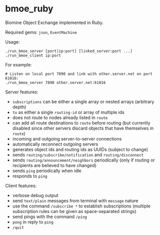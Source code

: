 bmoe_ruby
=========

Biomine Object Exchange implemented in Ruby.

Required gems: `json`, `EventMachine`

Usage:

    ./run_bmoe_server [port|ip:port] [linked_server:port ...]
    ./run_bmoe_client ip:port

For example:

    # Listen on local port 7890 and link with other.server.net on port 61016:
    ./run_bmoe_server 7890 other.server.net:61016

Server features:

* `subscriptions` can be either a single array or nested arrays (arbitrary depth)
* `to` as either a single `routing-id` or array of multiple ids
* does not route to nodes already listed in `route`
* can add all route destinations to `route` before routing (but
  currently disabled since other servers discard objects that have themselves in `route`)
* incoming and outgoing server-to-server connections
* automatically reconnect outgoing servers
* generates object ids and routing ids as UUIDs (subject to change)
* sends `routing/subscribe/notification` and `routing/disconnect`
* sends `routing/announcement/neighbors` periodically (only if routing or recipients are believed to have changed)
* sends `ping` periodically when idle
* responds to `ping`

Client features:

* verbose debug output
* send `text/plain` messages from terminal with `message` nature
* use the command `/subscribe *` to establish subscriptions
  (multiple subscription rules can be given as space-separated strings)
* send pings with the command `/ping`
* `pong` in reply to `ping`
* `/quit`

